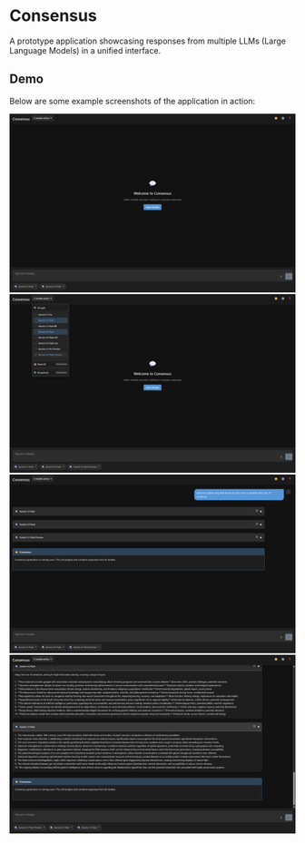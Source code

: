 # Consensus

A prototype application showcasing responses from multiple LLMs (Large Language Models) in a unified interface.

## Demo

Below are some example screenshots of the application in action:

![Demo Image 1](./repo-imgs/demo-img-1.png)
![Demo Image 2](./repo-imgs/demo-img-2.png)
![Demo Image 3](./repo-imgs/demo-img-3.png)
![Demo Image 4](./repo-imgs/demo-img-4.png)
